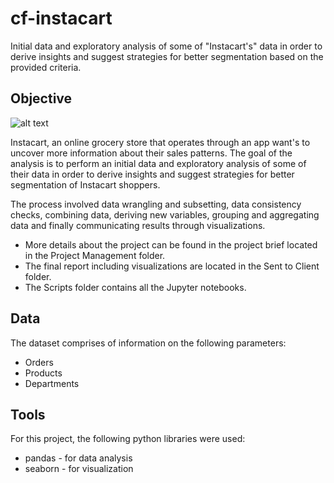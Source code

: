 # cf-instacart
Initial data and exploratory analysis of some of "Instacart's" data in order to derive insights and suggest strategies for better segmentation based on the provided criteria.
## Objective
![alt text](https://cdn.winsightmedia.com/platform/files/public/gb/News/Bashas-Launches-E-Commerce-Site-Powered-By-Instacart/800x1000/Instacart.jpg)

Instacart, an online grocery store that operates through an app want's to uncover more information about their sales patterns. The goal of the analysis is to perform an initial data and exploratory analysis of some of their data in order to derive insights and suggest strategies for better segmentation of Instacart shoppers.

The process involved data wrangling and subsetting, data consistency checks, combining data, deriving new variables, grouping and aggregating data and finally communicating results through visualizations.

* More details about the project can be found in the project brief located in the Project Management folder.
* The final report including visualizations are located in the Sent to Client folder.
* The Scripts folder contains all the Jupyter notebooks.

## Data
The dataset comprises of information on the following parameters:

* Orders
* Products
* Departments

## Tools
For this project, the following python libraries were used:
* pandas - for data analysis
* seaborn - for visualization
